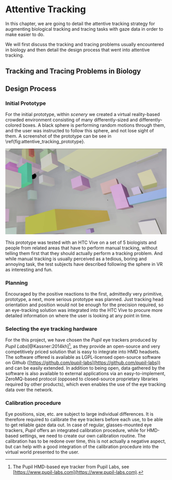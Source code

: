 # Attentive Tracking

In this chapter, we are going to detail the attentive tracking strategy for augmenting biological tracking and tracing tasks with gaze data in order to make easier to do.

We will first discuss the tracking and tracing problems usually encountered in biology and then detail the design process that went into attentive tracking.

## Tracking and Tracing Problems in Biology

## Design Process

### Initial Prototype

For the initial prototype, within _scenery_ we created a virtual reality-based crowded environment consisting of many differently-sized and differently-colored boxes. A black sphere is performing random motions through them, and the user was instructed to follow this sphere, and not lose sight of them. A screenshot of the prototype can be see in \ref{fig:attentive_tracking_prototype}.

![\label{fig:attentive_tracking_prototype}2D Screenshot of the attentive tracking prototype. The sphere to be tracked can be seen in the upper left corner of the image. See the text for details.](./figures/attentive_tracking_prototype.png)

This prototype was tested with an HTC Vive on a set of 5 biologists and people from related areas that have to perform manual tracking, without telling them first that they should actually perform a tracking problem. And while manual tracking is usually perceived as a tedious, boring and annoying task, the test subjects have described following the sphere in VR as interesting and fun.

### Planning

Encouraged by the positive reactions to the first, admittedly very primitive, prototype, a next, more serious prototype was planned. Just tracking head orientation and position would not be enough for the precision required, so an eye-tracking solution was integrated into the HTC Vive to procure more detailed information on where the user is looking at any point in time.

### Selecting the eye tracking hardware

For the this project, we have chosen the _Pupil_ eye trackers produced by _Pupil Labs_[@Kassner:2014kh][^pupilnote], as they provide an open-source and very competitively priced solution that is easy to integrate into HMD headsets. The software offered is available as LGPL-licensed open-source software on Github ([https://github.com/pupil-labs](https://github.com/pupil-labs)) and can be easily extended. In addition to being open, data gathered by the software is also available to external applications via an easy-to-implement, ZeroMQ-based protocol (opposed to closed-source proprietary libraries required by other products), which even enables the use of the eye tracking data over the network.

[^pupilnote]: The Pupil HMD-based eye tracker from Pupil Labs, see [https://www.pupil-labs.com](https://www.pupil-labs.com).

### Calibration procedure

Eye positions, size, etc. are subject to large individual differences. It is therefore required to calibrate the eye trackers before each use, to be able to get reliable gaze data out. In case of regular, glasses-mounted eye trackers, _Pupil_ offers an integrated calibration procedure, while for HMD-based settings, we need to create our own calibration routine. The calibration has to be redone over time, this is not actually a negative aspect, but can help with a good integration of the calibration procedure into the virtual world presented to the user.
